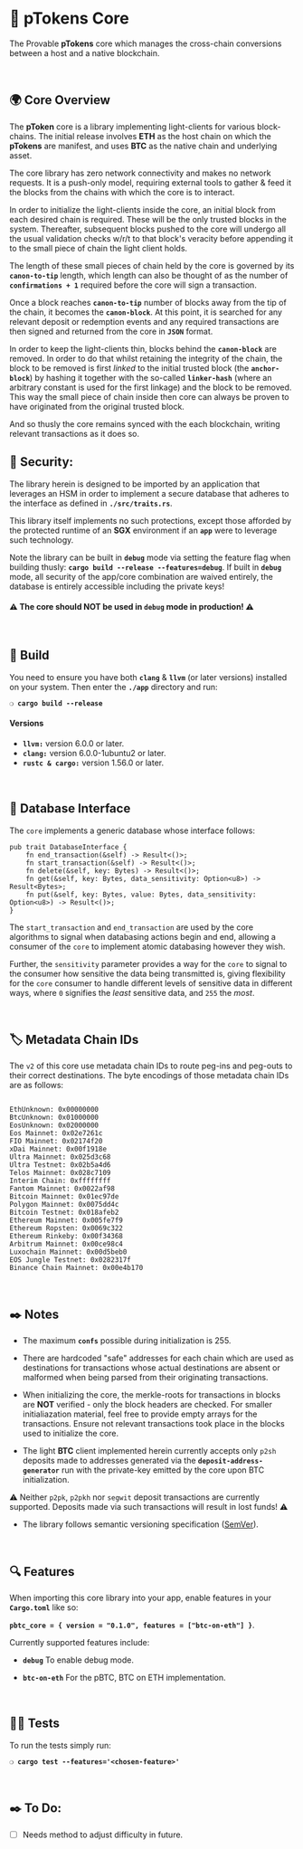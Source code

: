 # :closed_lock_with_key: pTokens Core

The Provable __pTokens__ core which manages the cross-chain conversions between a host and a native blockchain.

&nbsp;

## :earth_africa: Core Overview

The __pToken__ core is a library implementing light-clients for various block-chains. The initial release involves __ETH__ as the host chain on which the __pTokens__ are manifest, and uses __BTC__ as the native chain and underlying asset.

The core library has zero network connectivity and makes no network requests. It is a push-only model, requiring external tools to gather & feed it the blocks from the chains with which the core is to interact.

In order to initialize the light-clients inside the core, an initial block from each desired chain is required. These will be the only trusted blocks in the system. Thereafter, subsequent blocks pushed to the core will undergo all the usual validation checks w/r/t to that block's veracity before appending it to the small piece of chain the light client holds.

The length of these small pieces of chain held by the core is governed by its __`canon-to-tip`__ length, which length can also be thought of as the number of __`confirmations + 1`__ required before the core will sign a transaction.

Once a block reaches __`canon-to-tip`__ number of blocks away from the tip of the chain, it becomes the __`canon-block`__. At this point, it is searched for any relevant deposit or redemption events and any required transactions are then signed and returned from the core in __`JSON`__ format.

In order to keep the light-clients thin, blocks behind the __`canon-block`__  are removed. In order to do that whilst retaining the integrity of the chain, the block to be removed is first _linked_ to the initial trusted block (the __`anchor-block`__) by hashing it together with the so-called __`linker-hash`__ (where an arbitrary constant is used for the first linkage) and the block to be removed. This way the small piece of chain inside then core can always be proven to have originated from the original trusted block.

And so thusly the core remains synced with the each blockchain, writing relevant transactions as it does so.

## :lock_with_ink_pen: Security:

The library herein is designed to be imported by an application that leverages an HSM in order to implement a secure database that adheres to the interface as defined in __`./src/traits.rs`__.

This library itself implements no such protections, except those afforded by the protected runtime of an __SGX__ environment if an __`app`__ were to leverage such technology.

Note the library can be built in __`debug`__ mode via setting the feature flag when building thusly: __`cargo build --release --features=debug`__.  If built in __`debug`__ mode, all security of the app/core combination are waived entirely, the database is entirely accessible including the private keys!

#### :warning: The core should NOT be used in `debug` mode in production! :warning:

&nbsp;

## :wrench: Build

You need to ensure you have both __`clang`__ & __`llvm`__ (or later versions) installed on your system. Then enter the __`./app`__ directory and run:

__`❍ cargo build --release`__

#### Versions

 - __`llvm:`__ version 6.0.0 or later.
 - __`clang:`__ version 6.0.0-1ubuntu2 or later.
 - __`rustc & cargo:`__ version 1.56.0 or later.

&nbsp;

## :floppy_disk: Database Interface

The `core` implements a generic database whose interface follows:

```
pub trait DatabaseInterface {
    fn end_transaction(&self) -> Result<()>;
    fn start_transaction(&self) -> Result<()>;
    fn delete(&self, key: Bytes) -> Result<()>;
    fn get(&self, key: Bytes, data_sensitivity: Option<u8>) -> Result<Bytes>;
    fn put(&self, key: Bytes, value: Bytes, data_sensitivity: Option<u8>) -> Result<()>;
}

```

The `start_transaction` and `end_transaction` are used by the core algorithms to signal when databasing actions begin and end, allowing a consumer of the `core` to implement atomic databasing however they wish.

Further, the `sensitivity` parameter provides a way for the `core` to signal to the consumer how sensitive the data being transmitted is, giving flexibility for the `core` consumer to handle different levels of sensitive data in different ways, where `0` signifies the _least_ sensitive data, and `255` the _most_.

&nbsp;

## :label: Metadata Chain IDs

The `v2` of this core use metadata chain IDs to route peg-ins and peg-outs to their correct destinations. The byte encodings of those metadata chain IDs are as follows:

```

EthUnknown: 0x00000000
BtcUnknown: 0x01000000
EosUnknown: 0x02000000
Eos Mainnet: 0x02e7261c
FIO Mainnet: 0x02174f20
xDai Mainnet: 0x00f1918e
Ultra Mainnet: 0x025d3c68
Ultra Testnet: 0x02b5a4d6
Telos Mainnet: 0x028c7109
Interim Chain: 0xffffffff
Fantom Mainnet: 0x0022af98
Bitcoin Mainnet: 0x01ec97de
Polygon Mainnet: 0x0075dd4c
Bitcoin Testnet: 0x018afeb2
Ethereum Mainnet: 0x005fe7f9
Ethereum Ropsten: 0x0069c322
Ethereum Rinkeby: 0x00f34368
Arbitrum Mainnet: 0x00ce98c4
Luxochain Mainnet: 0x00d5beb0
EOS Jungle Testnet: 0x0282317f
Binance Chain Mainnet: 0x00e4b170

```

&nbsp;

## :black_nib: Notes

- The maximum __`confs`__ possible during initialization is 255.

- There are hardcoded "safe" addresses for each chain which are used as destinations for transactions whose actual destinations are absent or malformed when being parsed from their originating transactions.

- When initializing the core, the merkle-roots for transactions in blocks are __NOT__ verified - only the block headers are checked. For smaller initialiazation material, feel free to provide empty arrays for the transactions. Ensure not relevant transactions took place in the blocks used to initialize the core.

- The light __BTC__ client implemented herein currently accepts only `p2sh` deposits made to addresses generated via the __`deposit-address-generator`__ run with the private-key emitted by the core upon BTC initialization.

:warning: Neither `p2pk`, `p2pkh` nor `segwit` deposit transactions are currently supported. Deposits made via such transactions will result in lost funds! :warning:

- The library follows semantic versioning specification ([SemVer](https://semver.org)).

&nbsp;

## :mag: Features

When importing this core library into your app, enable features in your __`Cargo.toml`__ like so:

__`pbtc_core = { version = "0.1.0", features = ["btc-on-eth"] }`__.

Currently supported features include:

 - __`debug`__ To enable debug mode.

 - __`btc-on-eth`__ For the pBTC, BTC on ETH implementation.


&nbsp;

## :guardsman: Tests

To run the tests simply run:

__`❍ cargo test --features='<chosen-feature>'`__

&nbsp;

## :black_nib: To Do:

- [ ] Needs method to adjust difficulty in future.
